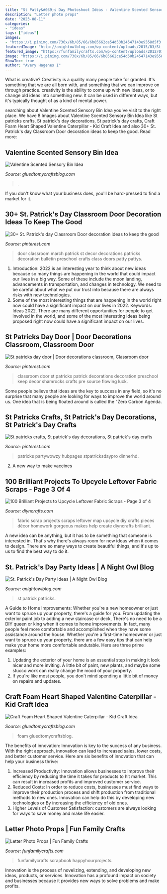 ```yaml
---
title: "St Patty&#039;s Day Photoshoot Ideas - Valentine Scented Sensory Bin Idea"
description: "Letter photo props"
date: "2023-08-11"
categories:
- "ideas"
tags: ["ideas"]
images:
- "https://i.pinimg.com/736x/6b/85/66/6b85662ce54d50b24547143e9558d5f3.jpg"
featuredImage: "http://anightowlblog.com/wp-content/uploads/2015/03/St-Patricks-Day-Party-16.jpg"
featured_image: "https://funfamilycrafts.com/wp-content/uploads/2012/07/LOVE4small.jpg"
image: "https://i.pinimg.com/736x/6b/85/66/6b85662ce54d50b24547143e9558d5f3.jpg"
ShowToc: true
author: "Avery Hagenes I"
---
```



What is creative?
Creativity is a quality many people take for granted. It's something that we are all born with, and something that we can improve on through practice. creativity is the ability to come up with new ideas, or to change old ideas into something new. It can be used in different ways, but it's typically thought of as a kind of mental power.

	

		
searching about Valentine Scented Sensory Bin Idea you've visit to the right place. We have 8 Images about Valentine Scented Sensory Bin Idea like St patricks crafts, St patrick&#039;s day decorations, St patrick&#039;s day crafts, Craft Foam Heart Shaped Valentine Caterpillar - Kid Craft Idea and also 30+ St. Patrick&#039;s day Classroom Door decoration ideas to keep the good. Read more:
		
    
## Valentine Scented Sensory Bin Idea

<img loading=lazy src="https://www.gluedtomycraftsblog.com/wp-content/uploads/2015/01/valentine_sensory_bin_4.jpg" onerror="this.onerror=null;this.src='https://tse1.mm.bing.net/th?id=OIP.Gy_s0PnZW_9EHl5hPKb1dAHaE8&amp;pid=15.1';" alt="Valentine Scented Sensory Bin Idea">

_Source: gluedtomycraftsblog.com_

>. 

	

If you don't know what your business does, you'll be hard-pressed to find a market for it.

    
## 30+ St. Patrick&#039;s Day Classroom Door Decoration Ideas To Keep The Good

<img loading=lazy src="https://i.pinimg.com/736x/6b/85/66/6b85662ce54d50b24547143e9558d5f3.jpg" onerror="this.onerror=null;this.src='https://tse4.mm.bing.net/th?id=OIP.1EFJrNdBGlhQYC8foNvp9QHaJ4&amp;pid=15.1';" alt="30+ St. Patrick&#039;s day Classroom Door decoration ideas to keep the good">

_Source: pinterest.com_

>door classroom march patrick st decor decorations patricks decoration bulletin preschool crafts class doors patty pattys. 

	

1) Introduction: 2022 is an interesting year to think about new ideas because so many things are happening in the world that could impact our lives in a big way. Some of these include the moon landing, advancements in transportation, and changes in technology. We need to be careful about what we put our trust into because there are always risks with new technologies.
2) Some of the most interesting things that are happening in the world right now could have a significant impact on our lives in 2022. Keywords: Ideas 2022. There are many different opportunities for people to get involved in the world, and some of the most interesting ideas being proposed right now could have a significant impact on our lives.

    
## St Patricks Day Door | Door Decorations Classroom, Classroom Door

<img loading=lazy src="https://i.pinimg.com/originals/c5/aa/8b/c5aa8b3d8d95cc95294c953d23f6f71e.jpg" onerror="this.onerror=null;this.src='https://tse3.mm.bing.net/th?id=OIP.tj4XCB8HJ5gQKAv_DOr0SwHaJ4&amp;pid=15.1';" alt="St patricks day door | Door decorations classroom, Classroom door">

_Source: pinterest.com_

>classroom door st patricks patrick decorations decoration preschool keep decor shamrocks crafts pre source flowing luck. 

	

Some people believe that ideas are the key to success in any field, so it's no surprise that many people are looking for ways to improve the world around us. One idea that is being floated around is called the "Zero Carbon Agenda.

    
## St Patricks Crafts, St Patrick&#039;s Day Decorations, St Patrick&#039;s Day Crafts

<img loading=lazy src="https://i.pinimg.com/1200x/45/1d/c1/451dc11517dc6f8bb4883b250b26e771.jpg" onerror="this.onerror=null;this.src='https://tse4.mm.bing.net/th?id=OIP.5fzYZEbeMPpBoktuBStdYAHaJ4&amp;pid=15.1';" alt="St patricks crafts, St patrick&#039;s day decorations, St patrick&#039;s day crafts">

_Source: pinterest.com_

>patricks partywowzy hubpages stpatricksdaypro dinnerhd. 

	

2. A new way to make vaccines 

    
## 100 Brilliant Projects To Upcycle Leftover Fabric Scraps - Page 3 Of 4

<img loading=lazy src="http://www.diyncrafts.com/wp-content/uploads/2015/10/65-scrap-map.jpg" onerror="this.onerror=null;this.src='https://tse2.mm.bing.net/th?id=OIP.Q0neOwQ0ksTT2Aylmrxb5AHaK4&amp;pid=15.1';" alt="100 Brilliant Projects to Upcycle Leftover Fabric Scraps - Page 3 of 4">

_Source: diyncrafts.com_

>fabric scrap projects scraps leftover map upcycle diy crafts pieces décor homework gorgeous makes help create diyncrafts brilliant. 

	

A new idea can be anything, but it has to be something that someone is interested in. That's why there's always room for new ideas when it comes to design. There are so many ways to create beautiful things, and it's up to us to find the best way to do it.

    
## St. Patrick&#039;s Day Party Ideas | A Night Owl Blog

<img loading=lazy src="http://anightowlblog.com/wp-content/uploads/2015/03/St-Patricks-Day-Party-16.jpg" onerror="this.onerror=null;this.src='https://tse4.mm.bing.net/th?id=OIP.BENwjfsmIJaoV6c4oalLlwHaLH&amp;pid=15.1';" alt="St. Patrick&#039;s Day Party Ideas | A Night Owl Blog">

_Source: anightowlblog.com_

>st patrick patricks. 

	

A Guide to Home Improvements: Whether you're a new homeowner or just want to spruce up your property, there's a guide for you. From updating the exterior paint job to adding a new staircase or deck,
There's no need to be a DIY queen or king when it comes to home improvements. In fact, many people feel more comfortable and accomplished when they have some assistance around the house. Whether you're a first-time homeowner or just want to spruce up your property, there are a few easy tips that can help make your home more comfortable andutable. Here are three prime examples: 
1) Updating the exterior of your home is an essential step in making it look nicer and more inviting. A little bit of paint, new plants, and maybe some stucco work can really change the mood of your property. 
2) If you're like most people, you don't mind spending a little bit of money on repairs and updates.

    
## Craft Foam Heart Shaped Valentine Caterpillar - Kid Craft Idea

<img loading=lazy src="https://www.gluedtomycraftsblog.com/wp-content/uploads/2017/01/craft-foam-heart-caterpillar-kid-craft-idea-1.jpg" onerror="this.onerror=null;this.src='https://tse4.mm.bing.net/th?id=OIP.4-pR-tikV_288gN0o8_7SAHaE8&amp;pid=15.1';" alt="Craft Foam Heart Shaped Valentine Caterpillar - Kid Craft Idea">

_Source: gluedtomycraftsblog.com_

>foam gluedtomycraftsblog. 

	

The benefits of innovation:
Innovation is key to the success of any business. With the right approach, innovation can lead to increased sales, lower costs, and better customer service. Here are six benefits of innovation that can help your business thrive: 
1. Increased Productivity: Innovation allows businesses to improve their efficiency by reducing the time it takes for products to hit market. This can result in increased profits and improved customer service. 
2. Reduced Costs: In order to reduce costs, businesses must find ways to improve their production process and shift production from traditional methods to new ones. Innovation can help do this by developing new technologies or By increasing the efficiency of old ones. 
3. Higher Levels of Customer Satisfaction: customers are always looking for ways to save money and make life easier.

    
## Letter Photo Props | Fun Family Crafts

<img loading=lazy src="https://funfamilycrafts.com/wp-content/uploads/2012/07/LOVE4small.jpg" onerror="this.onerror=null;this.src='https://tse4.mm.bing.net/th?id=OIP.2dMSQWlbB0iHFgCopq1cwQHaJQ&amp;pid=15.1';" alt="Letter Photo Props | Fun Family Crafts">

_Source: funfamilycrafts.com_

>funfamilycrafts scrapbook happyhourprojects. 

	

Innovation is the process of novelizing, extending, and developing new ideas, products, or services. Innovation has a profound impact on society and businesses because it provides new ways to solve problems and make profits.

